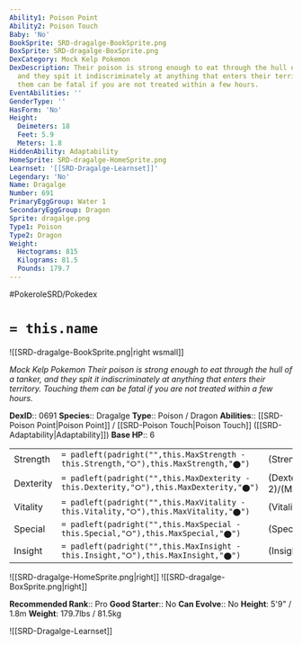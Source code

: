 ```yaml
---
Ability1: Poison Point
Ability2: Poison Touch
Baby: 'No'
BookSprite: SRD-dragalge-BookSprite.png
BoxSprite: SRD-dragalge-BoxSprite.png
DexCategory: Mock Kelp Pokemon
DexDescription: Their poison is strong enough to eat through the hull of a tanker,
  and they spit it indiscriminately at anything that enters their territory. Touching
  them can be fatal if you are not treated within a few hours.
EventAbilities: ''
GenderType: ''
HasForm: 'No'
Height:
  Deimeters: 18
  Feet: 5.9
  Meters: 1.8
HiddenAbility: Adaptability
HomeSprite: SRD-dragalge-HomeSprite.png
Learnset: '[[SRD-Dragalge-Learnset]]'
Legendary: 'No'
Name: Dragalge
Number: 691
PrimaryEggGroup: Water 1
SecondaryEggGroup: Dragon
Sprite: dragalge.png
Type1: Poison
Type2: Dragon
Weight:
  Hectograms: 815
  Kilograms: 81.5
  Pounds: 179.7
---
```


#PokeroleSRD/Pokedex

# `= this.name`

![[SRD-dragalge-BookSprite.png|right wsmall]]

*Mock Kelp Pokemon*
*Their poison is strong enough to eat through the hull of a tanker, and they spit it indiscriminately at anything that enters their territory. Touching them can be fatal if you are not treated within a few hours.*

**DexID**:: 0691
**Species**:: Dragalge
**Type**:: Poison / Dragon
**Abilities**:: [[SRD-Poison Point|Poison Point]] / [[SRD-Poison Touch|Poison Touch]] ([[SRD-Adaptability|Adaptability]])
**Base HP**:: 6

|           |                                                                                        |                                          |
| --------- | -------------------------------------------------------------------------------------- | ---------------------------------------- |
| Strength  | `= padleft(padright("",this.MaxStrength - this.Strength,"⭘"),this.MaxStrength,"⬤")`    | (Strength::2)/(MaxStrength::5)   |
| Dexterity | `= padleft(padright("",this.MaxDexterity - this.Dexterity,"⭘"),this.MaxDexterity,"⬤")` | (Dexterity:: 2)/(MaxDexterity::4) |
| Vitality  | `= padleft(padright("",this.MaxVitality - this.Vitality,"⭘"),this.MaxVitality,"⬤")`    | (Vitality::2)/(MaxVitality::5)   |
| Special   | `= padleft(padright("",this.MaxSpecial - this.Special,"⭘"),this.MaxSpecial,"⬤")`       | (Special::3)/(MaxSpecial::6)     |
| Insight   | `= padleft(padright("",this.MaxInsight - this.Insight,"⭘"),this.MaxInsight,"⬤")`       | (Insight::3)/(MaxInsight::7)     |

![[SRD-dragalge-HomeSprite.png|right]]
![[SRD-dragalge-BoxSprite.png|right]]

**Recommended Rank**:: Pro
**Good Starter**:: No
**Can Evolve**:: No
**Height**: 5'9" / 1.8m
**Weight**: 179.7lbs / 81.5kg

![[SRD-Dragalge-Learnset]]